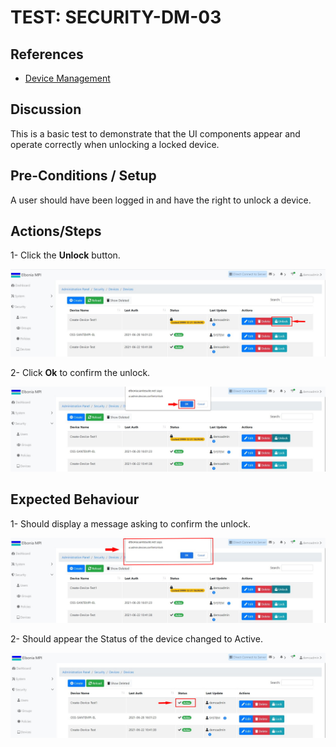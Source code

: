 # TEST: SECURITY-DM-03

## References

* [Device Management](../../../../../operations/security-administration/device-management.md)

## Discussion

This is a basic test to demonstrate that the UI components appear and operate correctly when unlocking a locked device.

## Pre-Conditions / Setup

A user should have been logged in and have the right to unlock a device.

## Actions/Steps

1- Click the **Unlock** button.

![](../../../../../../.gitbook/assets/8%20%283%29.jpg)

2- Click  **Ok** to confirm the unlock.

![](../../../../../../.gitbook/assets/9%20%282%29.jpg)

## Expected Behaviour

1- Should display a message asking to confirm the unlock.

![](../../../../../../.gitbook/assets/9%20%281%29.jpg)

2-  Should appear the Status of the device changed to Active.

![](../../../../../../.gitbook/assets/10%20%284%29.jpg)




